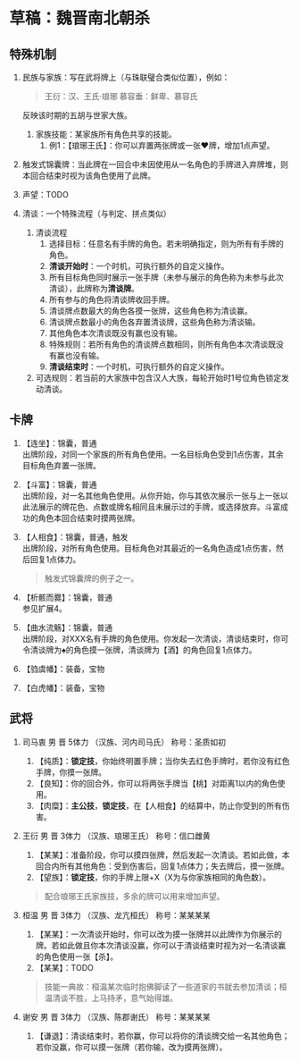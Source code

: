 # 草稿：魏晋南北朝杀

## 特殊机制

1. 民族与家族：写在武将牌上（与珠联璧合类似位置），例如：

    > 王衍：汉、王氏·琅琊
    > 慕容垂：鲜卑、慕容氏

    反映该时期的五胡与世家大族。

    1. 家族技能：某家族所有角色共享的技能。
       1. 例1：【琅琊王氏】：你可以弃置两张牌或一张♥牌，增加1点声望。

2. 触发式锦囊牌：当此牌在一回合中未因使用从一名角色的手牌进入弃牌堆，则本回合结束时视为该角色使用了此牌。
3. 声望：TODO
4. 清谈：一个特殊流程（与判定、拼点类似）
   1. 清谈流程
      1. 选择目标：任意名有手牌的角色。若未明确指定，则为所有有手牌的角色。
      2. **清谈开始时**：一个时机，可执行额外的自定义操作。
      3. 所有目标角色同时展示一张手牌（未参与展示的角色称为未参与此次清谈），此牌称为**清谈牌**。
      4. 所有参与的角色将清谈牌收回手牌。
      5. 清谈牌点数最大的角色各摸一张牌，这些角色称为清谈赢。
      6. 清谈牌点数最小的角色各弃置清谈牌，这些角色称为清谈输。
      7. 其他角色本次清谈既没有赢也没有输。
      8. 特殊规则：若所有角色的清谈牌点数相同，则所有角色本次清谈既没有赢也没有输。
      9. **清谈结束时**：一个时机，可执行额外的自定义操作。
   2. 可选规则：若当前的大家族中包含汉人大族，每轮开始时1号位角色锁定发动清谈。

## 卡牌

1. 【连坐】：锦囊，普通  
   出牌阶段，对同一个家族的所有角色使用。一名目标角色受到1点伤害，其余目标角色弃置一张牌。

2. 【斗富】：锦囊，普通  
   出牌阶段，对一名其他角色使用。从你开始，你与其依次展示一张与上一张以此法展示的牌花色、点数或牌名相同且未展示过的手牌，或选择放弃。斗富成功的角色本回合结束时摸两张牌。

3. 【人相食】：锦囊，普通，触发  
   出牌阶段，对所有角色使用。目标角色对其最近的一名角色造成1点伤害，然后回复1点体力。

   > 触发式锦囊牌的例子之一。  

4. 【析骸而爨】：锦囊，普通  
   参见扩展4。

5. 【曲水流觞】：锦囊，普通  
   出牌阶段，对XXX名有手牌的角色使用。你发起一次清谈，清谈结束时，你可令清谈牌为♠的角色摸一张牌，清谈牌为【酒】的角色回复1点体力。
6. 【驺虞幡】：装备，宝物
7. 【白虎幡】：装备，宝物

## 武将

1. 司马衷 男 晋 5体力 （汉族、河内司马氏） 称号：圣质如初
   1. 【纯质】：**锁定技**，你始终明置手牌；当你失去红色手牌时，若你没有红色手牌，你摸一张牌。
   2. 【良知】：你的回合外，你可以将两张手牌当【桃】对距离1以内的角色使用。
   3. 【肉糜】：**主公技**，**锁定技**，在【人相食】的结算中，防止你受到的所有伤害。

2. 王衍 男 晋 3体力 （汉族、琅琊王氏） 称号：信口雌黄
    1. 【某某】：准备阶段，你可以摸四张牌，然后发起一次清谈。若如此做，本回合内所有其他角色：受到伤害后，回复1点体力；失去牌后，摸一张牌。
    2. 【望族】：**锁定技**，你的手牌上限+X（X为与你家族相同的角色数）。

    > 配合琅琊王氏家族技，多余的牌可以用来增加声望。

3. 桓温 男 晋 3体力 （汉族、龙亢桓氏） 称号：某某某某
    1. 【某某】：一次清谈开始时，你可以改为摸一张牌并以此牌作为你展示的牌。若如此做且你本次清谈没赢，你可以于清谈结束时视为对一名清谈赢的角色使用一张【杀】。
    2. 【某某】：TODO

    > 技能一典故：桓温某次临时抱佛脚读了一些道家的书就去参加清谈；桓温清谈不胜，上马持矛，意气始得雄。

4. 谢安 男 晋 3体力 （汉族、陈郡谢氏） 称号：某某某某
   1. 【谦退】：清谈结束时，若你赢，你可以将你的清谈牌交给一名其他角色；若你没赢，你可以摸一张牌（若你输，改为摸两张牌）。